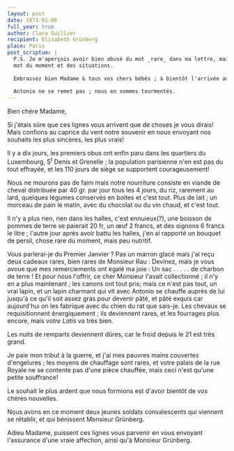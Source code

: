 ```yaml
---
layout: post
date: 1871-01-06
full_year: true
author: Clara Guillier
recipient: Elisabeth Grünberg
place: Paris
post_scriptum: |
  P.S. Je m'aperçois avoir bien abusé du mot _rare_ dans ma lettre, mais c'est le
  mot du moment et des situations.
  
  Embrassez bien Madame & tous vos chers bébés ; à bientôt l'arrivée au numéro 4.
  
  Antonio ne se remet pas ; nous en sommes tourmentés.
---
```



Bien chère Madame,

Si j'étais sûre que ces lignes vous arrivent que de choses je vous dirais!
Mais confions au caprice du vent notre souvenir en nous envoyant nos souhaits
les plus sincères, les plus vrais!

Il y a dix jours, les premiers obus ont enfin paru dans les quartiers du
Luxembourg, S<sup>t</sup> Denis et Grenelle ; la population parisienne n'en est pas du
tout effrayée, et les 110 jours de siège se supportent courageusement!

Nous ne mourons pas de faim mais notre nourriture consiste en viande de cheval
distribuée par 40 gr. par jour tous les 4 jours, du riz, rarement au lard,
quelques légumes conservés en boites et c'est tout. Plus de lait ; un morceau de 
pain le matin, avec du chocolat ou du vin chaud, et c'est tout.

Il n'y a plus rien, rien dans les halles, c'est ennuieux(?), une boisson de
pommes de terre se paierait 20 fr, un œuf 2 francs, et des oignons 6 francs le
litre ; l'autre jour après avoir battu les halles, j'en ai rapporté un bouquet
de persil, chose rare du moment, mais peu nutritif.

Vous parlerai-je du Premier Janvier ? Pas un marron glacé mais j'ai reçu deux
cadeaux rares, bien rares de Monsieur Rau : Devinez, mais je vous avoue que mes
remerciements ont égalé ma joie : 
Un sac . . . . . de charbon de terre ! Et pour nous l'offrir, ce cher Monsieur 
l'avait collectionné ; il n'y en a plus maintenant ; les canons ont tout pris;
mais ce n'est pas tout, un vrai lapin, et un lapin charmant qui vit avec
Antonio se chauffe auprès de lui jusqu'à ce qu'il soit assez gras pour devenir
pâté, et pâté exquis car aujourd'hui on les fabrique avec du chien du rat
que sais-je. Les chevaux se requisitionnent énergiquement ; ils deviennent
rares, et les fourrages plus encore, mais _votre Latis_  va très bien.

Les nuits de remparts deviennent dûres, car le froid depuis le 21 est très
grand.

Je paie mon tribut à la guerre, et j'ai mes pauvres mains couvertes
d'engelures ; les moyens de chauffage sont rares, et votre palais de la rue
Royale ne se contente pas d'une pièce chauffée, mais ceci n'est qu'une petite
souffrance!

Le souhait le plus ardent que nous formions est d'avoir bientôt de vos chères
nouvelles. 

Nous avons en ce moment deux jeunes soldats convalescents qui viennent se
rétablir, et qui bénissent Monsieur Grünberg.

Adieu Madame, puissent ces lignes vous parvenir en vous envoyant l'assurance
d'une vraie affection, ainsi qu'à Monsieur Grünberg.
